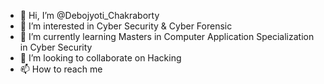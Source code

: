 - 👋 Hi, I’m @Debojyoti_Chakraborty
- 👀 I’m interested in Cyber Security & Cyber Forensic
- 🌱 I’m currently learning Masters in Computer Application Specialization in Cyber Security
- 💞️ I’m looking to collaborate on Hacking
- 📫 How to reach me 

<!---
Debojyoti921/Debojyoti921 is a ✨ special ✨ repository because its `README.md` (this file) appears on your GitHub profile.
You can click the Preview link to take a look at your changes.
--->
